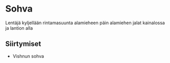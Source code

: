 # Sohva

Lentäjä kyljellään rintamasuunta alamieheen päin alamiehen jalat kainalossa ja lantion alla

## Siirtymiset

- Vishnun sohva
